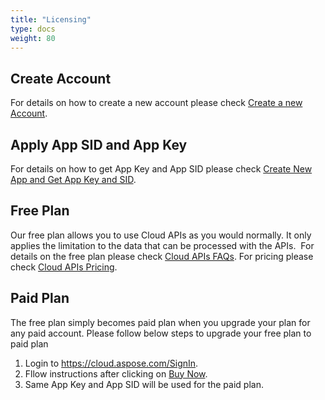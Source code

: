 ```yaml
---
title: "Licensing"
type: docs
weight: 80
---
```


## **Create Account**
For details on how to create a new account please check [Create a new Account](https://docs.aspose.cloud/total/creating-and-managing-account).
## **Apply App SID and App Key**
For details on how to get App Key and App SID please check [Create New App and Get App Key and SID](https://docs.aspose.cloud/total/create-new-app-and-get-app-key-and-sid/).
## **Free Plan**
Our free plan allows you to use Cloud APIs as you would normally. It only applies the limitation to the data that can be processed with the APIs.  For details on the free plan please check [Cloud APIs FAQs](https://purchase.aspose.cloud/policies/faq). For pricing please check [Cloud APIs Pricing](https://purchase.aspose.cloud/pricing).
## **Paid Plan**
The free plan simply becomes paid plan when you upgrade your plan for any paid account. Please follow below steps to upgrade your free plan to paid plan 

1. Login to <https://cloud.aspose.com/SignIn>.
2. Fllow instructions after clicking on [Buy Now](https://dashboard.aspose.cloud/#/plan).
3. Same App Key and App SID will be used for the paid plan.




